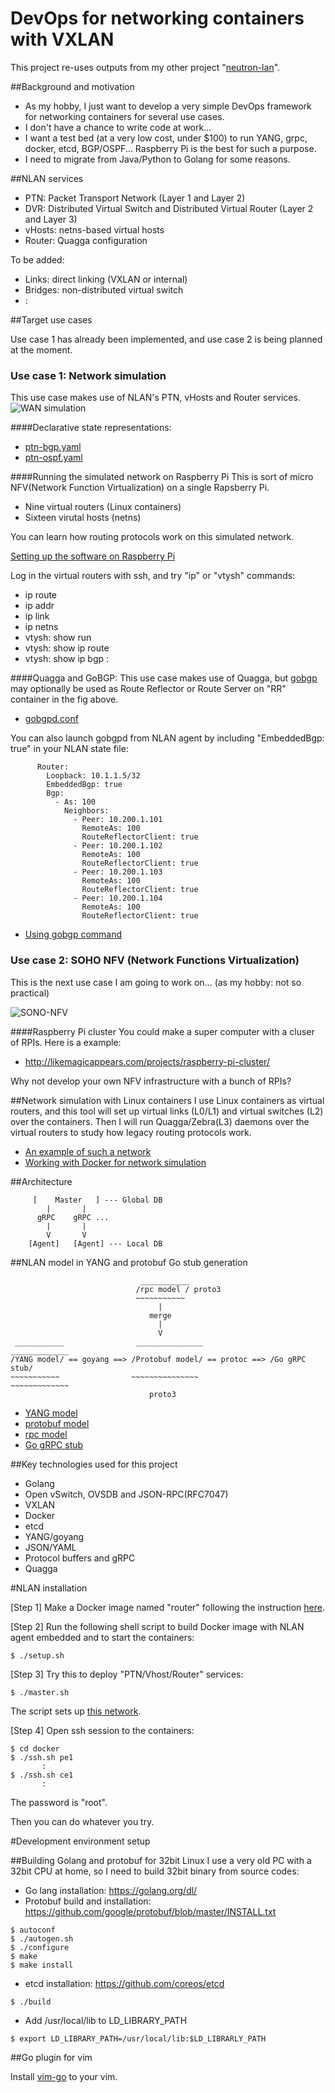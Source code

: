 # DevOps for networking containers with VXLAN

This project re-uses outputs from my other project "[neutron-lan](https://github.com/araobp/neutron-lan)".

##Background and motivation

- As my hobby, I just want to develop a very simple DevOps framework for networking containers for several use cases.
- I don't have a chance to write code at work...
- I want a test bed (at a very low cost, under $100) to run YANG, grpc, docker, etcd, BGP/OSPF... Raspberry Pi is the best for such a purpose.
- I need to migrate from Java/Python to Golang for some reasons.

##NLAN services
- PTN: Packet Transport Network (Layer 1 and Layer 2)
- DVR: Distributed Virtual Switch and Distributed Virtual Router (Layer 2 and Layer 3)
- vHosts: netns-based virtual hosts
- Router: Quagga configuration

To be added:
- Links: direct linking (VXLAN or internal)
- Bridges: non-distributed virtual switch
- :

##Target use cases

Use case 1 has already been implemented, and use case 2 is being planned at the moment.

### Use case 1: Network simulation

This use case makes use of NLAN's PTN, vHosts and Router services.
![WAN simulation](https://docs.google.com/drawings/d/1VKfKlwnzWQ2-ImfXeB5uNegGBK0BnaGU_4lS8h4Qpcw/pub?w=640&h=480)

####Declarative state representations:
- [ptn-bgp.yaml](./etc/ptn-bgp.yaml)
- [ptn-ospf.yaml](./etc/ptn-ospf.yaml)

####Running the simulated network on Raspberry Pi
This is sort of micro NFV(Network Function Virtualization) on a single Rapsberry Pi.
- Nine virtual routers (Linux containers)
- Sixteen virutal hosts (netns)

You can learn how routing protocols work on this simulated network.

[Setting up the software on Raspberry Pi](./RPI.md)

Log in the virtual routers with ssh, and try "ip" or "vtysh" commands:
- ip route
- ip addr
- ip link
- ip netns
- vtysh: show run
- vtysh: show ip route
- vtysh: show ip bgp
     :

####Quagga and GoBGP:
This use case makes use of Quagga, but [gobgp](https://github.com/osrg/gobgp) may optionally be used as Route Reflector or Route Server on "RR" container in the fig above.
- [gobgpd.conf](./etc/gobgpd.conf)

You can also launch gobgpd from NLAN agent by including "EmbeddedBgp: true" in your NLAN state file:
```
      Router:
        Loopback: 10.1.1.5/32
        EmbeddedBgp: true
        Bgp:
          - As: 100
            Neighbors:
              - Peer: 10.200.1.101
                RemoteAs: 100
                RouteReflectorClient: true
              - Peer: 10.200.1.102
                RemoteAs: 100
                RouteReflectorClient: true
              - Peer: 10.200.1.103
                RemoteAs: 100
                RouteReflectorClient: true
              - Peer: 10.200.1.104
                RemoteAs: 100
                RouteReflectorClient: true
```
- [Using gobgp command](./GOBGP.md)

### Use case 2: SOHO NFV (Network Functions Virtualization)

This is the next use case I am going to work on... (as my hobby: not so practical)

![SONO-NFV](https://docs.google.com/drawings/d/11fJUimZVrGxqAdq-hJK4abDu0ZThkfHGtbl_94zW0rQ/pub?w=640&h=480)

####Raspberry Pi cluster
You could make a super computer with a cluser of RPIs. Here is a example: 
* http://likemagicappears.com/projects/raspberry-pi-cluster/

Why not develop your own NFV infrastructure with a bunch of RPIs?

##Network simulation with Linux containers
I use Linux containers as virtual routers, and this tool will set up virtual links (L0/L1) and virtual switches (L2) over the containers. Then I will run Quagga/Zebra(L3) daemons over the virtual routers to study how legacy routing protocols work.
- [An example of such a network](https://camo.githubusercontent.com/3f15c9634b2491185ec680fa5bb7d19f6f01146b/68747470733a2f2f646f63732e676f6f676c652e636f6d2f64726177696e67732f642f31564b664b6c776e7a5751322d496d6658654235754e656747424b30426e6147555f346c53386834517063772f7075623f773d39363026683d373230)
- [Working with Docker for network simulation](https://camo.githubusercontent.com/77cf473ea9499432e57b06a951f5f5248419f9e1/68747470733a2f2f646f63732e676f6f676c652e636f6d2f64726177696e67732f642f313631426e383077384a5a4b513742586d496f306272377851346b71456442635f585a3235347a754f5253552f7075623f773d36383026683d343030)

##Architecture
```
     [    Master   ] --- Global DB
        |       |
      gRPC    gRPC ...
        |       |
        V       V
    [Agent]   [Agent] --- Local DB
```

##NLAN model in YANG and protobuf
Go stub generation
```
                             ___________  
                            /rpc model / proto3
                            ~~~~~~~~~~~
                                 |
                               merge
                                 |
                                 V
 ___________                _______________                _____________
/YANG model/ == goyang ==> /Protobuf model/ == protoc ==> /Go gRPC stub/
~~~~~~~~~~~                ~~~~~~~~~~~~~~~                ~~~~~~~~~~~~~
                               proto3
```
- [YANG model](./model/nlan/nlan.yang)
- [protobuf model](./model/nlan/nlan.proto)
- [rpc model](./model/nlan/rpc.proto)
- [Go gRPC stub](./model/nlan/nlan.pb.go)

##Key technologies used for this project
- Golang
- Open vSwitch, OVSDB and JSON-RPC(RFC7047)
- VXLAN
- Docker
- etcd
- YANG/goyang
- JSON/YAML
- Protocol buffers and gRPC
- Quagga

#NLAN installation

[Step 1] Make a Docker image named "router" following the instruction [here](./docker/SETUP.md).

[Step 2] Run the following shell script to build Docker image with NLAN agent embedded and to start the containers:
```
$ ./setup.sh
```
[Step 3]
Try this to deploy "PTN/Vhost/Router" services:
```
$ ./master.sh
```
The script sets up [this network](https://camo.githubusercontent.com/3f15c9634b2491185ec680fa5bb7d19f6f01146b/68747470733a2f2f646f63732e676f6f676c652e636f6d2f64726177696e67732f642f31564b664b6c776e7a5751322d496d6658654235754e656747424b30426e6147555f346c53386834517063772f7075623f773d39363026683d373230).

[Step 4]
Open ssh session to the containers:
```
$ cd docker
$ ./ssh.sh pe1
       :
$ ./ssh.sh ce1
       :
```
The password is "root".

Then you can do whatever you try.

#Development environment setup

##Building Golang and protobuf for 32bit Linux
I use a very old PC with a 32bit CPU at home, so I need to build 32bit binary from source codes:
- Go lang installation: https://golang.org/dl/
- Protobuf build and installation: https://github.com/google/protobuf/blob/master/INSTALL.txt
```
$ autoconf
$ ./autogen.sh
$ ./configure
$ make
$ make install
```
- etcd installation: https://github.com/coreos/etcd
```
$ ./build
``` 
- Add /usr/local/lib to LD_LIBRARY_PATH
```
$ export LD_LIBRARY_PATH=/usr/local/lib:$LD_LIBRARLY_PATH

```

##Go plugin for vim

Install [vim-go](https://github.com/fatih/vim-go) to your vim.

